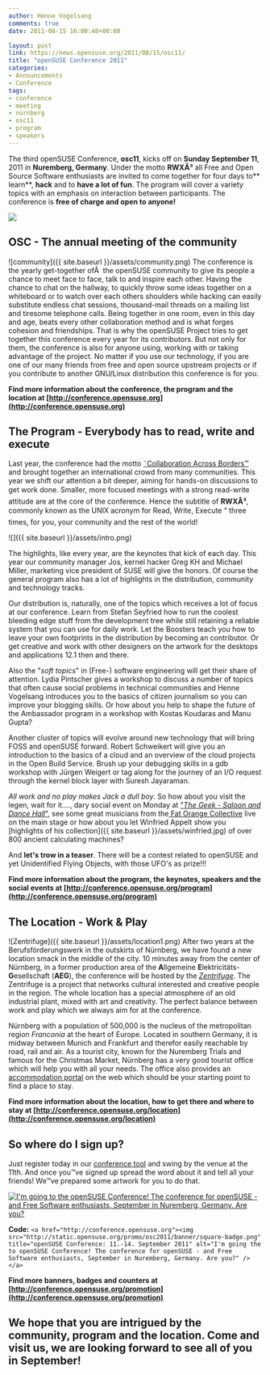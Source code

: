 ```yaml
---
author: Henne Vogelsang
comments: true
date: 2011-08-15 16:00:48+00:00

layout: post
link: https://news.opensuse.org/2011/08/15/osc11/
title: "openSUSE Conference 2011"
categories:
- Announcements
- Conference
tags:
- conference
- meeting
- nürnberg
- osc11
- program
- speakers
---
```

The third openSUSE Conference, **osc11**, kicks off on **Sunday September 11**,  2011 in **Nuremberg, Germany**. Under the motto **RWXÂ³** all Free and Open Source Software enthusiasts are invited to come  together for four days to** learn**, **hack** and to **have a lot of fun**. The program will cover a variety topics with an emphasis on interaction between participants. The conference is **free of charge and open to anyone!**

[![](/wp-content/uploads/2011/08/register.png)](http://conference.opensuse.org/indico//confRegistrationFormDisplay.py/display?confId=2)

<!-- more -->


## OSC - The annual meeting of the community


![community]({{ site.baseurl }}/assets/community.png)
The conference is the yearly get-together ofÂ  the openSUSE community to give its people a chance to meet face to face, talk to and inspire each other. Having the chance to chat on the hallway, to quickly throw some ideas together on a whiteboard or to watch over each others shoulders while hacking can easily substitute endless chat sessions, thousand-mail threads on a mailing list and tiresome telephone calls. Being together in one room, even in this day and age, beats every other collaboration method and is what forges cohesion and friendships. That is why the openSUSE Project tries to get together this conference every year for its contributors. But not only for them, the conference is also for anyone using, working with or taking advantage of the project. No matter if you use our technology, if you are one of our many friends from free and open source upstream projects or if you contribute to another GNU/Linux distribution this conference is for you.

**Find more information about the conference, the program and the location at
[http://conference.opensuse.org](http://conference.opensuse.org)**


## The Program - Everybody has to read, write and execute


Last year, the conference had the motto [˜Collaboration Across Borders™](../?p=5223) and brought together an international crowd from many communities. This year we shift our attention a bit deeper,  aiming for hands-on discussions to get work done. Smaller, more focused  meetings with a strong read-write attitude are at the core of the conference. Hence the subtitle of **RWXÂ³**, commonly known as the  UNIX acronym for Read, Write, Execute “ three times, for you, your  community and the rest of the world!

![]({{ site.baseurl }}/assets/intro.png)

The highlights, like every year, are the keynotes that kick of each day. This year our community manager Jos, kernel hacker Greg KH and Michael Miller, marketing vice president of SUSE will give the honors. Of course the general program also has a lot of highlights in the distribution, community and technology tracks.

Our distribution is, naturally, one of the topics which receives a lot of focus at our conference. Learn from Stefan Seyfried how to run the coolest bleeding edge stuff from the development tree while still retaining a reliable system that you can use for daily work. Let the Boosters teach you how to leave your own footprints in the distribution by becoming an contributor. Or get creative and work with other designers on the artwork for the desktops and applications 12.1 then and there.

Also the "_soft topics_" in (Free-) software engineering will get their share of attention. Lydia Pintscher gives a workshop to discuss a number of topics that often cause social problems in technical communities and Henne Vogelsang introduces you to the basics of citizen journalism so you can improve your blogging skills. Or how about you help to shape the future of the Ambassador program in a workshop with Kostas Koudaras and Manu Gupta?

Another cluster of topics will evolve around new technology that will bring FOSS and openSUSE forward. Robert Schweikert will give you an introduction to the basics of a cloud and an overview of the cloud projects in the Open Build Service. Brush up your debugging skills in a gdb workshop with Jürgen Weigert or tag along for the journey of an I/O request through the kernel block layer with Suresh Jayaraman.

_All work and no play makes Jack a dull boy_. So how about you visit the legen, wait for it...., dary social event on Monday at ["_The Geek - Saloon and Dance Hall_"](http://conference.opensuse.org/social-event/), see some great musicians from the[ Fat Orange Collective](http://fatorange.de/) live on the main stage or how about you let Winfried Appelt show you [highlights of his collection]({{ site.baseurl }}/assets/winfried.jpg) of over 800 ancient calculating machines?

And **let's trow in a teaser**. There will be a contest related to openSUSE and yet Unidentified Flying Objects, with those UFO's as prize!!!

**Find more information about the program, the keynotes, speakers and the social events at
[http://conference.opensuse.org/program](http://conference.opensuse.org/program)**


## The Location - Work & Play


![Zentrifuge]({{ site.baseurl }}/assets/location1.png)
After two years at the Berufsförderungswerk [](http://www.bfw-nuernberg.de/) in the outskirts of Nürnberg, we have found a new location smack in the middle of the city. 10 minutes away from the center of Nürnberg, in a former production area of the **A**llgemeine **E**lektricitäts-**G**esellschaft (**AEG**), the conference will be hosted by the [_Zentrifuge_](http://www.zentrifuge-nuernberg.de/). The Zentrifuge is a project that networks cultural interested and creative people in  the region. The whole location has a special atmosphere of an old industrial plant, mixed with art and creativity. The perfect balance between work and play which we always aim for at the conference.

Nürnberg with a population of 500,000 is the nucleus of the  metropolitan region _Franconia_ at the heart of Europe. Located in southern Germany, it is midway between Munich and Frankfurt and therefor easily reachable by road, rail and air. As a tourist city, known for the Nuremberg Trials and famous for the Christmas Market, Nürnberg has a very good tourist office which will help you with all your needs. The office also provides an [accommodation portal](http://tourismus.nuernberg.de/v06/no_cache/en/book-order/hotel-search-booking.html) on the web which should be your starting point to find a place to stay.

**Find more information about the location, how to get there and where to stay at
[http://conference.opensuse.org/location](http://conference.opensuse.org/location)**


## So where do I sign up?


Just register today in our [conference tool](http://conference.opensuse.org/indico//confRegistrationFormDisplay.py?confId=2) and swing by the venue at the 11th. And once you™ve signed up spread the word about it and tell all your friends! We™ve prepared some artwork for you to do that.

[![I'm going to the openSUSE Conference! The conference for openSUSE - and Free Software enthusiasts, September in Nuremberg, Germany. Are you?](http://static.opensuse.org/promo/osc2011/banner/square-badge.png)](http://conference.opensuse.org)

**Code:**
`<a href="http://conference.opensuse.org"><img src="http://static.opensuse.org/promo/osc2011/banner/square-badge.png" title="openSUSE Conference: 11.-14. September 2011" alt="I'm going the to openSUSE Conference! The conference for openSUSE - and Free Software enthusiasts, September in Nuremberg, Germany. Are you?" /></a>`

**Find more banners, badges and counters at
[http://conference.opensuse.org/promotion](http://conference.opensuse.org/promotion)**


## We hope that you are intrigued by the community, program and the location. Come and visit us, we are looking forward to see all of you in September!

		
